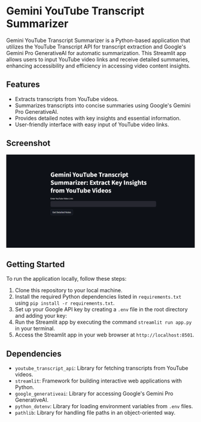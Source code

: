 # Gemini YouTube Transcript Summarizer

Gemini YouTube Transcript Summarizer is a Python-based application that utilizes the YouTube Transcript API for transcript extraction and Google's Gemini Pro GenerativeAI for automatic summarization. This Streamlit app allows users to input YouTube video links and receive detailed summaries, enhancing accessibility and efficiency in accessing video content insights.

## Features

- Extracts transcripts from YouTube videos.
- Summarizes transcripts into concise summaries using Google's Gemini Pro GenerativeAI.
- Provides detailed notes with key insights and essential information.
- User-friendly interface with easy input of YouTube video links.

## Screenshot

![Gemini YouTube Transcript Summarizer](images/YTGeminiSummarizer.png)

## Getting Started

To run the application locally, follow these steps:

1. Clone this repository to your local machine.
2. Install the required Python dependencies listed in `requirements.txt` using `pip install -r requirements.txt`.
3. Set up your Google API key by creating a `.env` file in the root directory and adding your key:
4. Run the Streamlit app by executing the command `streamlit run app.py` in your terminal.
5. Access the Streamlit app in your web browser at `http://localhost:8501`.

## Dependencies

- `youtube_transcript_api`: Library for fetching transcripts from YouTube videos.
- `streamlit`: Framework for building interactive web applications with Python.
- `google_generativeai`: Library for accessing Google's Gemini Pro GenerativeAI.
- `python_dotenv`: Library for loading environment variables from `.env` files.
- `pathlib`: Library for handling file paths in an object-oriented way.

